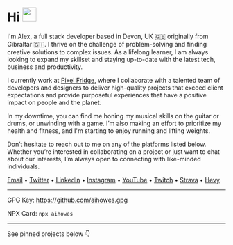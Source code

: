 
# Hi <img src="https://media.giphy.com/media/hvRJCLFzcasrR4ia7z/giphy.gif" width="32px">

I'm Alex, a full stack developer based in Devon, UK 🇬🇧 originally from Gibraltar 🇬🇮. I thrive on the challenge of problem-solving and finding creative solutions to complex issues. As a lifelong learner, I am always looking to expand my skillset and staying up-to-date with the latest tech, business and productivity.

I currently work at [Pixel Fridge](https://pixelfridge.digital), where I collaborate with a talented team of developers and designers to deliver high-quality projects that exceed client expectations and provide purposeful experiences that have a positive impact on people and the planet.

In my downtime, you can find me honing my musical skills on the guitar or drums, or unwinding with a game. I’m also making an effort to prioritize my health and fitness, and I'm starting to enjoy running and lifting weights.

Don’t hesitate to reach out to me on any of the platforms listed below. Whether you’re interested in collaborating on a project or just want to chat about our interests, I’m always open to connecting with like-minded individuals.

[Email](mailto:alex@alexhowes.co.uk) •
[Twitter](https://twitter.com/aihowes) •
[LinkedIn](https://linkedin.com/in/aihowes) •
[Instagram](https://instagram.com/aihowes) •
[YouTube](https://youtube.com/c/aihowes) •
[Twitch](https://twitch.tv/aihowes) •
[Strava](https://www.strava.com/athletes/aihowes) •
[Hevy](https://www.hevy.com/user/aihowes)

---

GPG Key: https://github.com/aihowes.gpg

NPX Card: `npx aihowes`

---

See pinned projects below 👇
